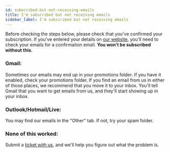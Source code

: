 ```yaml
---
id: subecribed-but-not-receiving-emails
title: I'm subscribed but not receiving emails
sidebar_label: I'm subscribed but not receiving emails
---
```


Before checking the steps below, please check that you've confirmed your subscription. If you've entered your details on [our website](https://northoffalydojo.xyz/subscribe/), you'll need to check your emails for a confirmation email. **You won't be subscribed without this.**  

### Gmail:

Sometimes our emails may end up in your promotions folder. If you have it enabled, check your promotions folder. If you find an email from us in either of those places, we recommend that you move it to your inbox. You'll tell Gmail that you want to get emails from us, and they'll start showing up in your inbox. 

### Outlook/Hotmail/Live:

You may find our emails in the "Other" tab. If not, try your spam folder. 

### None of this worked:

Submit a  [ticket with us](https://portal.northoffalydojo.xyz/support/#/tickets/new), and we'll help you figure out what the problem is. 
